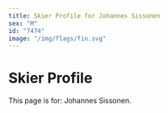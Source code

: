 ```yaml
---
title: Skier Profile for Johannes Sissonen
sex: "M"
id: "7474"
image: "/img/flags/fin.svg" 
---
```


# Skier Profile

This page is for: Johannes Sissonen.
    